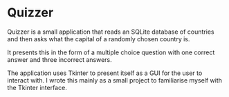# Quizzer

Quizzer is a small application that reads an SQLite database of countries and then asks what the capital of a randomly chosen country is.

It presents this in the form of a multiple choice question with one correct answer and three incorrect answers.

The application uses Tkinter to present itself as a GUI for the user to interact with.
I wrote this mainly as a small project to familiarise myself with the Tkinter interface.
